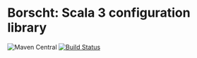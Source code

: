 # Borscht: Scala 3 configuration library

![Maven Central](https://maven-badges.herokuapp.com/maven-central/io.h8/borscht-core/badge.svg)
[![Build Status](https://api.travis-ci.com/h8io/borscht.svg?branch=master)](https://travis-ci.com/h8io/borscht)
